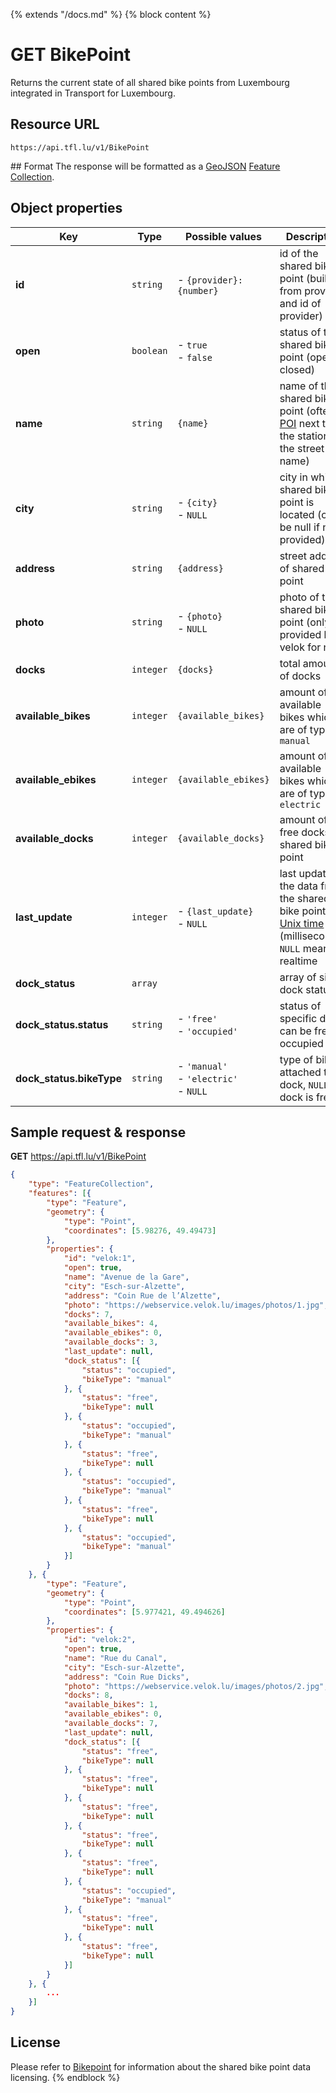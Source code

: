 {% extends "/docs.md" %}
{% block content %}
# GET BikePoint
Returns the current state of all shared bike points from Luxembourg integrated in Transport for Luxembourg.

## Resource URL
    https://api.tfl.lu/v1/BikePoint

## Format
The response will be formatted as a [GeoJSON](https://en.wikipedia.org/wiki/GeoJSON) [Feature Collection](http://geojson.org/geojson-spec.html#feature-collection-objects).

## Object properties
| Key                       | Type          | Possible values                                | Description                                                              |
| -------------             | ------------- | ---------------------------------------------- | ------------------------------------------------------------------------ |
| **id**                    | `string`      | <nobr>- `{provider}:{number}`</nobr>           | id of the shared bike point (built from provider and id of provider)     |
| **open**                  | `boolean`     | - `true`<br />- `false`                        | status of the shared bike point (open or closed)                         |
| **name**                  | `string`      | `{name}`                                       | name of the shared bike point (often a [POI](https://en.wikipedia.org/wiki/Point_of_interest) next to the station or the street name) |
| **city**                  | `string`      | - `{city}`<br />- `NULL`                       | city in which shared bike point is located (can be null if not provided) |
| **address**               | `string`      | `{address}`                                    | street address of shared bike point                                      |
| **photo**                 | `string`      | - `{photo}`<br />- `NULL`                      | photo of the shared bike point (only provided by velok for now)          |
| **docks**                 | `integer`     | `{docks}`                                      | total amount of docks                                                    |
| **available_bikes**       | `integer`     | `{available_bikes}`                            | amount of available bikes which are of type `manual`                     |
| **available_ebikes**      | `integer`     | `{available_ebikes}`                           | amount of available bikes which are of type `electric`                   |
| **available_docks**       | `integer`     | `{available_docks}`                            | amount of free docks at shared bike point                                |
| **last_update**           | `integer`     | - `{last_update}`<br />- `NULL`                | last update of the data from the shared bike point in [Unix time](https://en.wikipedia.org/wiki/Unix_time) (milliseconds), `NULL` means realtime |
| **dock_status**           | `array`       |                                                | array of single dock statuses                                            |
| **dock_status.status**    | `string`      | - `'free'`<br />- `'occupied'`                 | status of specific dock, can be free or occupied                         |
| **dock_status.bikeType**  | `string`      | - `'manual'`<br />- `'electric'`<br />- `NULL` | type of bike attached to dock, `NULL` if dock is free                    |

## Sample request & response
**GET** https://api.tfl.lu/v1/BikePoint
```json
{
	"type": "FeatureCollection",
	"features": [{
		"type": "Feature",
		"geometry": {
			"type": "Point",
			"coordinates": [5.98276, 49.49473]
		},
		"properties": {
			"id": "velok:1",
			"open": true,
			"name": "Avenue de la Gare",
			"city": "Esch-sur-Alzette",
			"address": "Coin Rue de l’Alzette",
			"photo": "https://webservice.velok.lu/images/photos/1.jpg",
			"docks": 7,
			"available_bikes": 4,
			"available_ebikes": 0,
			"available_docks": 3,
			"last_update": null,
			"dock_status": [{
				"status": "occupied",
				"bikeType": "manual"
			}, {
				"status": "free",
				"bikeType": null
			}, {
				"status": "occupied",
				"bikeType": "manual"
			}, {
				"status": "free",
				"bikeType": null
			}, {
				"status": "occupied",
				"bikeType": "manual"
			}, {
				"status": "free",
				"bikeType": null
			}, {
				"status": "occupied",
				"bikeType": "manual"
			}]
		}
	}, {
		"type": "Feature",
		"geometry": {
			"type": "Point",
			"coordinates": [5.977421, 49.494626]
		},
		"properties": {
			"id": "velok:2",
			"open": true,
			"name": "Rue du Canal",
			"city": "Esch-sur-Alzette",
			"address": "Coin Rue Dicks",
			"photo": "https://webservice.velok.lu/images/photos/2.jpg",
			"docks": 8,
			"available_bikes": 1,
			"available_ebikes": 0,
			"available_docks": 7,
			"last_update": null,
			"dock_status": [{
				"status": "free",
				"bikeType": null
			}, {
				"status": "free",
				"bikeType": null
			}, {
				"status": "free",
				"bikeType": null
			}, {
				"status": "free",
				"bikeType": null
			}, {
				"status": "free",
				"bikeType": null
			}, {
				"status": "occupied",
				"bikeType": "manual"
			}, {
				"status": "free",
				"bikeType": null
			}, {
				"status": "free",
				"bikeType": null
			}]
		}
	}, {
        ...
    }]
}
```

## License
Please refer to [Bikepoint](/RESTAPIs/BikePoint.md#license) for information about the shared bike point data licensing.
{% endblock %}
